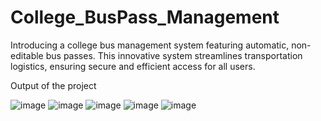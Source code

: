 # College_BusPass_Management
Introducing a college bus management system featuring automatic, non-editable bus passes. This innovative system streamlines transportation logistics, ensuring secure and efficient access for all users.

Output of the project

![image](https://github.com/user-attachments/assets/6420b802-2cdf-4e61-b745-4e8531b94568)
![image](https://github.com/user-attachments/assets/7ccda9cf-9638-4bfa-a6e1-3bb92555b67c)
![image](https://github.com/user-attachments/assets/2eabd969-e15c-49a1-be96-cb3dedcc1d97)
![image](https://github.com/user-attachments/assets/cb18445f-0d77-4d33-8af2-8a1c98e634a8)
![image](https://github.com/user-attachments/assets/20bdf64b-3b67-4ab6-823f-b58a030466bb)



